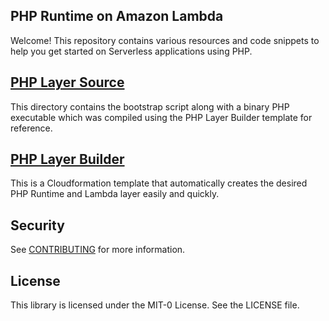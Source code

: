## PHP Runtime on Amazon Lambda

Welcome! This repository contains various resources and code snippets to help you get started on Serverless applications using PHP.

## [PHP Layer Source](lambda-php-runtime)

This directory contains the bootstrap script along with a binary PHP executable which was compiled using the PHP Layer Builder template for reference.

## [PHP Layer Builder](lambda-layer-builder)

This is a Cloudformation template that automatically creates the desired PHP Runtime and Lambda layer easily and quickly.

## Security

See [CONTRIBUTING](CONTRIBUTING.md#security-issue-notifications) for more information.

## License

This library is licensed under the MIT-0 License. See the LICENSE file.

